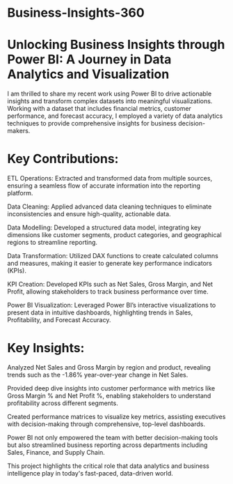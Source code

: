 # Business-Insights-360

# Unlocking Business Insights through Power BI: A Journey in Data Analytics and Visualization 

I am thrilled to share my recent work using Power BI to drive actionable insights and transform complex datasets into meaningful visualizations. Working with a dataset that includes financial metrics, customer performance, and forecast accuracy, I employed a variety of data analytics techniques to provide comprehensive insights for business decision-makers.

# Key Contributions:

ETL Operations: Extracted and transformed data from multiple sources, ensuring a seamless flow of accurate information into the reporting platform.

Data Cleaning: Applied advanced data cleaning techniques to eliminate inconsistencies and ensure high-quality, actionable data.

Data Modelling: Developed a structured data model, integrating key dimensions like customer segments, product categories, and geographical regions to streamline reporting.

Data Transformation: Utilized DAX functions to create calculated columns and measures, making it easier to generate key performance indicators (KPIs).

KPI Creation: Developed KPIs such as Net Sales, Gross Margin, and Net Profit, allowing stakeholders to track business performance over time.

Power BI Visualization: Leveraged Power BI’s interactive visualizations to present data in intuitive dashboards, highlighting trends in Sales, Profitability, and Forecast Accuracy.

# Key Insights:

Analyzed Net Sales and Gross Margin by region and product, revealing trends such as the -1.86% year-over-year change in Net Sales.

Provided deep dive insights into customer performance with metrics like Gross Margin % and Net Profit %, enabling stakeholders to understand profitability across different segments.

Created performance matrices to visualize key metrics, assisting executives with decision-making through comprehensive, top-level dashboards.

Power BI not only empowered the team with better decision-making tools but also streamlined business reporting across departments including Sales, Finance, and Supply Chain.

This project highlights the critical role that data analytics and business intelligence play in today's fast-paced, data-driven world.
